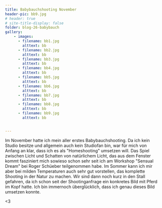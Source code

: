 ```yaml
---
title: Babybauchshooting November
header-pic: bb9.jpg
# header: true
# site-title-display: false
folder: blog-26-babybauch
gallery: 
    - images:
      - filename: bb1.jpg
        alttext: bb
      - filename: bb2.jpg
        alttext: bb
      - filename: bb3.jpg
        alttext: bb
      - filename: bb4.jpg
        alttext: bb
      - filename: bb5.jpg
        alttext: bb
      - filename: bb6.jpg
        alttext: bb
      - filename: bb7.jpg
        alttext: bb
      - filename: bb8.jpg
        alttext: bb
      - filename: bb9.jpg
        alttext: bb
 

---
```

Im November hatte ich mein aller erstes Babybauchshooting. Da ich kein Studio besitze und allgemein auch kein Studiofan bin, war für mich von Anfang an klar, dass ich es als "Homeshooting" umsetzen will. Das Spiel zwischen Licht und Schatten von natürlichem Licht, das aus dem Fenster kommt fasziniert mich sowieso schon sehr seit ich am Workshop "Sensual Dream" bei Roger Schüeber teilgenommen habe. Im Sommer kann ich mir aber bei milden Temperaturen auch sehr gut vorstellen, das komplette Shooting in der Natur zu machen.
Wir sind dann noch kurz in den Stall gefahren, da ich schon seit der Shootinganfrage ein konkretes Bild mit Pferd im Kopf hatte. Ich bin immernoch überglücklich, dass ich genau dieses Bild umsetzen konnte. 

&lt;3
